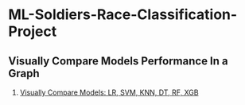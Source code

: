 # ML-Soldiers-Race-Classification-Project

## Visually Compare Models Performance In a Graph

01. [Visually Compare Models: LR, SVM, KNN, DT, RF, XGB](./ML-Soldier-Race-Classification-Project.ipynb)